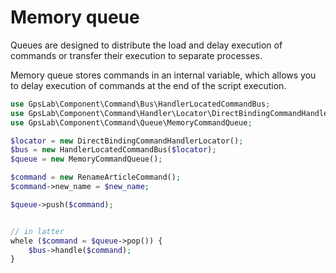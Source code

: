Memory queue
============

Queues are designed to distribute the load and delay execution of commands or transfer their execution to separate
processes.

Memory queue stores commands in an internal variable, which allows you to delay execution of commands at the end of the
script execution.

```php
use GpsLab\Component\Command\Bus\HandlerLocatedCommandBus;
use GpsLab\Component\Command\Handler\Locator\DirectBindingCommandHandlerLocator;
use GpsLab\Component\Command\Queue\MemoryCommandQueue;

$locator = new DirectBindingCommandHandlerLocator();
$bus = new HandlerLocatedCommandBus($locator);
$queue = new MemoryCommandQueue();

$command = new RenameArticleCommand();
$command->new_name = $new_name;

$queue->push($command);


// in latter
whele ($command = $queue->pop()) {
    $bus->handle($command);
}
```

